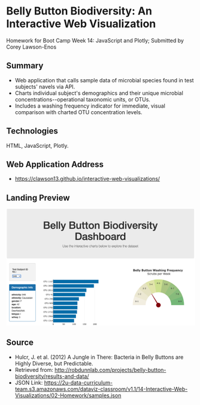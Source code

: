 # Belly Button Biodiversity: An Interactive Web Visualization

Homework for Boot Camp Week 14: JavaScript and Plotly; Submitted by Corey Lawson-Enos

## Summary
* Web application that calls sample data of microbial species found in test subjects' navels via API.
* Charts individual subject's demographics and their unique microbial concentrations--operational taxonomic units, or OTUs.
* Includes a washing frequency indicator for immediate, visual comparison with charted OTU concentration levels.

## Technologies
HTML, JavaScript, Plotly.

## Web Application Address

* https://clawson13.github.io/interactive-web-visualizations/

## Landing Preview

![Landing Preview](images/landing.png)

## Source

* Hulcr, J. et al. (2012) A Jungle in There: Bacteria in Belly Buttons are Highly Diverse, but Predictable. 
* Retrieved from: http://robdunnlab.com/projects/belly-button-biodiversity/results-and-data/
* JSON Link: https://2u-data-curriculum-team.s3.amazonaws.com/dataviz-classroom/v1.1/14-Interactive-Web-Visualizations/02-Homework/samples.json
